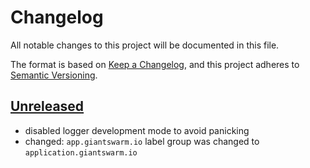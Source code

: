 # Changelog

All notable changes to this project will be documented in this file.

The format is based on [Keep a Changelog](https://keepachangelog.com/en/1.0.0/),
and this project adheres to [Semantic Versioning](https://semver.org/spec/v2.0.0.html).

## [Unreleased]
- disabled logger development mode to avoid panicking
- changed: `app.giantswarm.io` label group was changed to `application.giantswarm.io`

[Unreleased]: https://github.com/giantswarm/{APP-NAME}/tree/main
